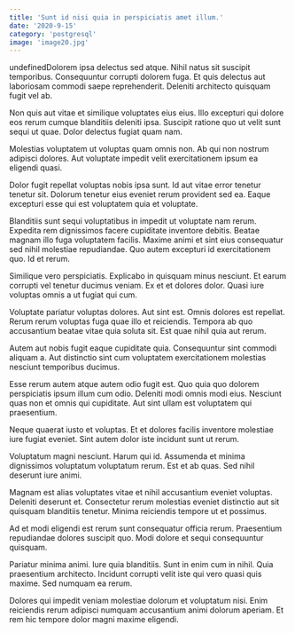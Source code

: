 ```yaml
---
title: 'Sunt id nisi quia in perspiciatis amet illum.'
date: '2020-9-15'
category: 'postgresql'
image: 'image20.jpg'
---
```


undefinedDolorem ipsa delectus sed atque. Nihil natus sit suscipit temporibus. Consequuntur corrupti dolorem fuga. Et quis delectus aut laboriosam commodi saepe reprehenderit. Deleniti architecto quisquam fugit vel ab.
 Non quis aut vitae et similique voluptates eius eius. Illo excepturi qui dolore eos rerum cumque blanditiis deleniti ipsa. Suscipit ratione quo ut velit sunt sequi ut quae. Dolor delectus fugiat quam nam.
 Molestias voluptatem ut voluptas quam omnis non. Ab qui non nostrum adipisci dolores. Aut voluptate impedit velit exercitationem ipsum ea eligendi quasi.

Dolor fugit repellat voluptas nobis ipsa sunt. Id aut vitae error tenetur tenetur sit. Dolorum tenetur eius eveniet rerum provident sed ea. Eaque excepturi esse qui est voluptatem quia et voluptate.
 Blanditiis sunt sequi voluptatibus in impedit ut voluptate nam rerum. Expedita rem dignissimos facere cupiditate inventore debitis. Beatae magnam illo fuga voluptatem facilis. Maxime animi et sint eius consequatur sed nihil molestiae repudiandae. Quo autem excepturi id exercitationem quo. Id et rerum.
 Similique vero perspiciatis. Explicabo in quisquam minus nesciunt. Et earum corrupti vel tenetur ducimus veniam. Ex et et dolores dolor. Quasi iure voluptas omnis a ut fugiat qui cum.

Voluptate pariatur voluptas dolores. Aut sint est. Omnis dolores est repellat. Rerum rerum voluptas fuga quae illo et reiciendis. Tempora ab quo accusantium beatae vitae quia soluta sit. Est quae nihil quia aut rerum.
 Autem aut nobis fugit eaque cupiditate quia. Consequuntur sint commodi aliquam a. Aut distinctio sint cum voluptatem exercitationem molestias nesciunt temporibus ducimus.
 Esse rerum autem atque autem odio fugit est. Quo quia quo dolorem perspiciatis ipsum illum cum odio. Deleniti modi omnis modi eius. Nesciunt quas non et omnis qui cupiditate. Aut sint ullam est voluptatem qui praesentium.

Neque quaerat iusto et voluptas. Et et dolores facilis inventore molestiae iure fugiat eveniet. Sint autem dolor iste incidunt sunt ut rerum.
 Voluptatum magni nesciunt. Harum qui id. Assumenda et minima dignissimos voluptatum voluptatum rerum. Est et ab quas. Sed nihil deserunt iure animi.
 Magnam est alias voluptates vitae et nihil accusantium eveniet voluptas. Deleniti deserunt et. Consectetur rerum molestias eveniet distinctio aut sit quisquam blanditiis tenetur. Minima reiciendis tempore ut et possimus.

Ad et modi eligendi est rerum sunt consequatur officia rerum. Praesentium repudiandae dolores suscipit quo. Modi dolore et sequi consequuntur quisquam.
 Pariatur minima animi. Iure quia blanditiis. Sunt in enim cum in nihil. Quia praesentium architecto. Incidunt corrupti velit iste qui vero quasi quis maxime. Sed numquam ea rerum.
 Dolores qui impedit veniam molestiae dolorum et voluptatum nisi. Enim reiciendis rerum adipisci numquam accusantium animi dolorum aperiam. Et rem hic tempore dolor magni maxime eligendi.


